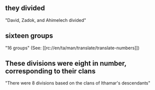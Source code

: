 ## they divided ##

"David, Zadok, and Ahimelech divided"

## sixteen groups ##

"16 groups" (See: [[rc://en/ta/man/translate/translate-numbers]])

## These divisions were eight in number, corresponding to their clans ##

"There were 8 divisions based on the clans of Ithamar's descendants"